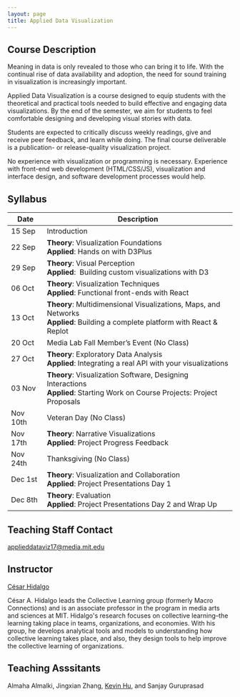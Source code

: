 ```yaml
---
layout: page
title: Applied Data Visualization
---
```


## Course Description
Meaning in data is only revealed to those who can bring it to life. With the continual rise of data availability and adoption, the need for sound training in visualization is increasingly important.

Applied Data Visualization is a course designed to equip students with the theoretical and practical tools needed to build effective and engaging data visualizations. By the end of the semester, we aim for students to feel comfortable designing and developing visual stories with data.

Students are expected to critically discuss weekly readings, give and receive peer feedback, and learn while doing. The final course deliverable is a publication- or release-quality visualization project.

No experience with visualization or programming is necessary. Experience with front-end web development (HTML/CSS/JS), visualization and interface design, and software development processes would help.


## Syllabus

| Date | Description |
| ------- | ---------- |
| 15 Sep | Introduction |
| 22 Sep | **Theory**: Visualization Foundations <br> **Applied**: Hands on with D3Plus |
| 29 Sep | **Theory**: Visual Perception <br> **Applied**:  Building custom visualizations with D3 |
| 06 Oct | **Theory**: Visualization Techniques <br> **Applied**: Functional front-ends with React |
| 13 Oct | **Theory**: Multidimensional Visualizations, Maps, and Networks  <br> **Applied**: Building a complete platform with React & Replot |
| 20 Oct | Media Lab Fall Member’s Event (No Class) |
| 27 Oct | **Theory**: Exploratory Data Analysis <br> **Applied**: Integrating a real API with your visualizations |
| 03 Nov | **Theory**: Visualization Software, Designing Interactions <br> **Applied**: Starting Work on Course Projects: Project Proposals |
| Nov 10th | Veteran Day (No Class) |
| Nov 17th | **Theory**: Narrative Visualizations <br> **Applied**: Project Progress Feedback |
| Nov 24th | Thanksgiving (No Class) |
| Dec 1st | **Theory**: Visualization and Collaboration <br> **Applied**: Project Presentations Day 1 |
| Dec 8th | **Theory**: Evaluation <br> **Applied**: Project Presentations Day 2 and Wrap Up |

## Teaching Staff Contact
[applieddataviz17@media.mit.edu](mailto://applieddataviz17@media.mit.edu)

## Instructor
[César Hidalgo](http://chidalgo.com)

César A. Hidalgo leads the Collective Learning group (formerly Macro Connections) and is an associate professor in the program in media arts and sciences at MIT. Hidalgo's research focuses on collective learning–the learning taking place in teams, organizations, and economies. With his group, he develops analytical tools and models to understanding how collective learning takes place, and also, they design tools to help improve the collective learning of organizations. 

## Teaching Asssitants
Almaha Almalki, Jingxian Zhang, [Kevin Hu](http://media.mit.edu/people/kzh), and Sanjay Guruprasad
